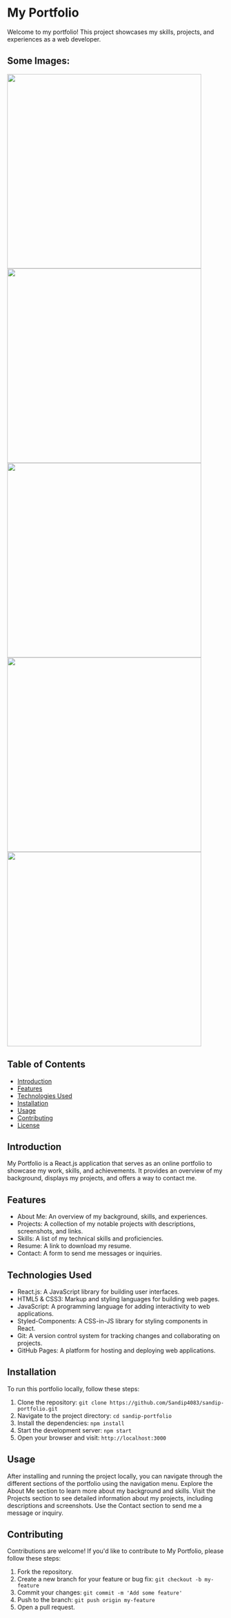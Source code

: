 
# My Portfolio
Welcome to my portfolio! This project showcases my skills, projects, and experiences as a web developer.

## Some Images:
<img width="450px;" src="https://github.com/user-attachments/assets/b2ee50ea-f24a-4f5a-bfff-ae03a5487395"/>
<img width="450px;" src="https://github.com/user-attachments/assets/937f74d2-860a-4dfa-8944-aeb0a1bd7247"/>
<img width="450px;" src="https://github.com/user-attachments/assets/a5eec1c7-b148-4d5d-9685-d4fa9fac2472"/>
<img width="450px;" src="https://github.com/user-attachments/assets/64f3eaa6-6320-4b01-a8b2-cfadd4d8b17e"/>
<img width="450px;" src="https://github.com/user-attachments/assets/3e4329db-e5f5-4617-bf8f-9f59ac199d65"/>

## Table of Contents
- [Introduction](#introduction)
- [Features](#features)
- [Technologies Used](#technologies-used)
- [Installation](#installation)
- [Usage](#usage)
- [Contributing](#contributing)
- [License](#license)

## Introduction
My Portfolio is a React.js application that serves as an online portfolio to showcase my work, skills, and achievements. It provides an overview of my background, displays my projects, and offers a way to contact me.

## Features
- About Me: An overview of my background, skills, and experiences.
- Projects: A collection of my notable projects with descriptions, screenshots, and links.
- Skills: A list of my technical skills and proficiencies.
- Resume: A link to download my resume.
- Contact: A form to send me messages or inquiries.

## Technologies Used
- React.js: A JavaScript library for building user interfaces.
- HTML5 & CSS3: Markup and styling languages for building web pages.
- JavaScript: A programming language for adding interactivity to web applications.
- Styled-Components: A CSS-in-JS library for styling components in React.
- Git: A version control system for tracking changes and collaborating on projects.
- GitHub Pages: A platform for hosting and deploying web applications.

## Installation
To run this portfolio locally, follow these steps:

1. Clone the repository: `git clone https://github.com/Sandip4083/sandip-portfolio.git`
2. Navigate to the project directory: `cd sandip-portfolio`
3. Install the dependencies: `npm install`
4. Start the development server: `npm start`
5. Open your browser and visit: `http://localhost:3000`

## Usage
After installing and running the project locally, you can navigate through the different sections of the portfolio using the navigation menu. Explore the About Me section to learn more about my background and skills. Visit the Projects section to see detailed information about my projects, including descriptions and screenshots. Use the Contact section to send me a message or inquiry.

## Contributing
Contributions are welcome! If you'd like to contribute to My Portfolio, please follow these steps:

1. Fork the repository.
2. Create a new branch for your feature or bug fix: `git checkout -b my-feature`
3. Commit your changes: `git commit -m 'Add some feature'`
4. Push to the branch: `git push origin my-feature`
5. Open a pull request.
 
